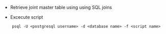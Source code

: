 - Retrieve joint master table using  using SQL joins

* Excecute script
```
    psql -U <postgresql username> -d <database name> -f <script name>